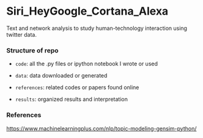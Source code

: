 # Siri_HeyGoogle_Cortana_Alexa

Text and network analysis to study human-technology interaction using twitter data. 

### Structure of repo

- <code>code</code>: all the .py files or ipython notebook I wrote or used
  
- <code>data</code>: data downloaded or generated

- <code>references</code>: related codes or papers found online

- <code>results</code>: organized results and interpretation

### References
https://www.machinelearningplus.com/nlp/topic-modeling-gensim-python/
